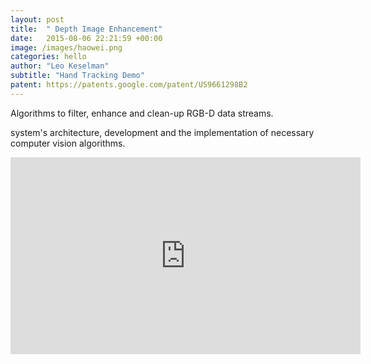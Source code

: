 ```yaml
---
layout: post
title:  " Depth Image Enhancement"
date:   2015-08-06 22:21:59 +00:00
image: /images/haowei.png
categories: hello
author: "Leo Keselman"
subtitle: "Hand Tracking Demo"
patent: https://patents.google.com/patent/US9661298B2
---
```

Algorithms to filter, enhance and clean-up RGB-D data streams. 

 system's architecture, development and the implementation of necessary computer vision algorithms.
<center>
<iframe src="http://www.youtube.com/embed/iywCOqZYVXg" frameborder="0" height="315" width="560"></iframe>
</center>